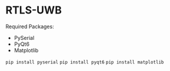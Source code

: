 # RTLS-UWB



Required Packages:

* PySerial
* PyQt6
* Matplotlib

`pip install pyserial`
`pip install pyqt6`
`pip install matplotlib`
